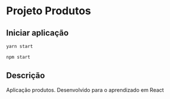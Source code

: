 # Projeto Produtos

<h2>Iniciar aplicação</h2>

```bash
yarn start
```

```bash
npm start
```

<h2>Descrição</h2>

<p>Aplicação produtos. Desenvolvido para o aprendizado em React</p>
